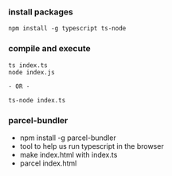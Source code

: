 ### install packages
```
npm install -g typescript ts-node
```

### compile and execute
```
ts index.ts
node index.js 

- OR -

ts-node index.ts
```

### parcel-bundler
  - npm install -g parcel-bundler
  - tool to help us run typescript in the browser
  - make index.html with index.ts
  - parcel index.html